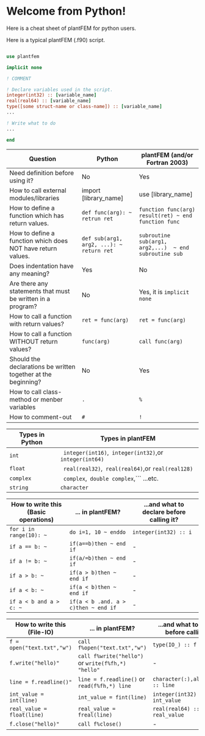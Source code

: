 # Welcome from Python!


Here is a cheat sheet of plantFEM for python users.

Here is a typical plantFEM (.f90) script.

```fortran

use plantfem

implicit none

! COMMENT

! Declare variables used in the script.
integer(int32) :: [variable_name]
real(real64) :: [variable_name]
type([some struct-name or class-name]) :: [variable_name]
...

! Write what to do
...

end

```

| Question | Python | plantFEM (and/or Fortran 2003) |
| ---- | ---- | ---- |
| Need definition before using it? | No | Yes|
| How to call external modules/libraries | import [library_name] | use [library_name] |
| How to define a function which has return values. | ```def func(arg): ~  retrun ret``` | ```function func(arg) result(ret) ~ end function func``` |
| How to define a function which does NOT have return values. | ```def sub(arg1, arg2, ...): ~ return ret``` | ```subroutine sub(arg1, arg2,...)  ~ end subroutine sub``` |
| Does indentation have any meaning? | Yes | No |
| Are there any statements that must be written in a program? | No | Yes, it is ```implicit none```  |
| How to call a function with return values? | ```ret = func(arg)``` | ```ret = func(arg)``` |
| How to call a function WITHOUT return values? | ```func(arg)``` | ```call func(arg)``` |
|Should the declarations be written together at the beginning?　| No | Yes|
| How to call class-method or menber variables | ```.``` | ```%```|
| How to comment-out | ```#``` | ```!```|


| Types in Python | Types in plantFEM |
| ---- | ---- |
| ```int``` |``` integer(int16)```,``` integer(int32)```,or ```integer(int64)```|
| ```float``` |``` real(real32)```,``` real(real64)```,or ```real(real128)``` |
| ```complex``` |``` complex```,``` double complex```,``` ...etc. |
| ```string``` |```character``` |

| How to write this (Basic operations) | ... in plantFEM?         | ...and what to declare before calling it?|
| ---- | ---- | ---- |
| ```for i in range(10): ~ ``` | ```do i=1, 10 ~ enddo ``` |  ```integer(int32) :: i``` |
| ```if a == b: ~ ``` | ```if(a==b)then ~ end if ``` | - |
| ```if a != b: ~ ``` | ```if(a/=b)then ~ end if ``` | - |
| ```if a > b: ~ ``` | ```if(a > b)then ~ end if ``` | - |
| ```if a < b: ~ ``` | ```if(a < b)then ~ end if ``` | - |
| ```if a < b and a > c: ~ ``` | ```if(a < b .and. a > c)then ~ end if ``` | - |



| How to write this (File-IO) | ... in plantFEM?         | ...and what to declare before calling it?|
| ---- | ---- | ---- |
| ```f = open("text.txt","w")``` | ```call f%open("text.txt","w")``` | ```type(IO_) :: f``` |
| ```f.write("hello)"``` | ```call f%write("hello")``` or ```write(f%fh,*) "hello"```  | - |
| ```line = f.readline()"``` | ```line = f.readline()``` or ```read(f%fh,*) line```  | ```character(:),allocatable :: line``` |
| ```int_value = int(line)``` |``` int_value = fint(line) ```| ```integer(int32) :: int_value ```|
| ```real_value = float(line)``` |``` real_value = freal(line) ```| ```real(real64) :: real_value ```|
| ```f.close("hello)"``` | ```call f%close()``` | - |





